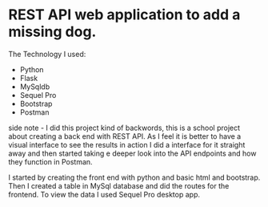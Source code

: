 # REST API web application to add a missing dog.

The Technology I used:

- Python
- Flask
- MySqldb
- Sequel Pro
- Bootstrap
- Postman

side note - I did this project kind of backwords, this is a school project about creating a back end with REST API. As I feel it is better to have a visual interface to see the results in action I did a interface for it straight away and then started taking e deeper look into the API endpoints and how they function in Postman.

I started by creating the front end with python and basic html and bootstrap. Then I created a table in MySql database and did the routes for the frontend. To view the data I used Sequel Pro desktop app.
